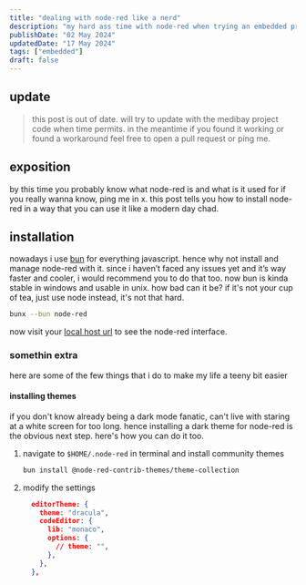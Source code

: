 ```yaml
---
title: "dealing with node-red like a nerd"
description: "my hard ass time with node-red when trying an embedded project"
publishDate: "02 May 2024"
updatedDate: "17 May 2024"
tags: ["embedded"]
draft: false
---
```


## update
> this post is out of date. will try to update with the medibay project code when time permits. in the meantime if you found it working or found a workaround feel free to open a pull request or ping me.

## exposition

by this time you probably know what node-red is and what is it used for if you really wanna know, ping me in x.
this post tells you how to install node-red in a way that you can use it like a modern day chad.



## installation

nowadays i use [bun](https://bun.sh/) for everything javascript. hence why not install and manage node-red with it. 
since i haven’t faced any issues yet and it’s way faster and cooler, i would recommend you to do that too. now bun is kinda stable in windows and usable in unix. how bad can it be? if it's not your cup of tea, just use node instead, it's not that hard.

```bash frame="code"
bunx --bun node-red
```

now visit your [local host url](http://127.0.0.1:1880/) to see the node-red interface.

### somethin extra

here are some of the few things that i do to make my life a teeny bit easier

#### installing themes

if you don't know already being a dark mode fanatic, can't live with staring at a white screen for too long. hence installing a dark theme for node-red is the obvious next step. here's how you can do it too.

1. navigate to `$HOME/.node-red` in terminal and install community themes

   ```bash frame="none"
   bun install @node-red-contrib-themes/theme-collection
   ```

2. modify the settings

   ```json
     editorTheme: {
       theme: "dracula",
       codeEditor: {
         lib: "monaco",
         options: {
           // theme: "",
         },
       },
     },
   ```
